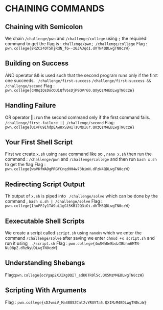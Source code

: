 # CHAINING COMMANDS

## Chaining with Semicolon 

We chain `/challenge/pwn` and `/challenge/college` using `;` the required command to get the flag is : `challenge/pwn; /challenge/college`
Flag : `pwn.college{8RZC24OT5hjRdN_fG--z6JAJqdI.dVTN4QDLwgTN0czW}`

## Building on Success

AND operator &&  is used such that the second program runs only if the first one succeeds.
` /challenge/first-success`
`/challenge/first-success && /challenge/second`
Flag : `pwn.college{cM8qIQsDocOUiQfV6sDjP9QVrG0.QXyQzM4EDLwgTN0czW}`

## Handling Failure

OR operator ||: run the second command only if the first command fails.
`/challenge/first-failure || /challenge/second`
Flag: ` pwn.college{U1vPU9IhdpEAw8xSBH1TsUNsIur.QXzQzM4EDLwgTN0czW}`

## Your First Shell Script

First we create `x.sh` using `nano` command like so , `nano x.sh` then run the command : `/challenge/pwn` and `/challenge/college` and then run `bash x.sh` to get the flag 
Flag : `pwn.college{waVKfWADgPRGfCnqdHH4w73bimN.dFzN4QDLwgTN0czW}`

## Redirecting Script Output

Th output of `x.sh` is piped into ` /challenge/solve` which can be done by the command , `bash x.sh | /challenge/solve` 
Flag : `pwn.college{IhoPPJy1TA9uL1gGl5KB12Q3iOi.dhTM5QDLwgTN0czW}`

## Eexecutable Shell Scripts

We create a script called `script.sh` using `nano`in which we enter the command `/challenge/solve` after saving we enter `chmod +x script.sh` and run it using ` ./script.sh` 
Flag : `pwn.college{4oAMh8eBbdzIBbhn6MTN-NL08pZ.dRzNyUDLwgTN0czW}`

## Understanding Shebangs

Flag:`pwn.college{ocVgap2XJIXg0QIT_adK0TR0l5c.QX5MzM4EDLwgTN0czW}`

## Scripting With Arguments 

Flag : `pwn.college{sDJvmiV_Ma488SZCnt2vYRUVTa5.QX1MzM4EDLwgTN0czW}`
